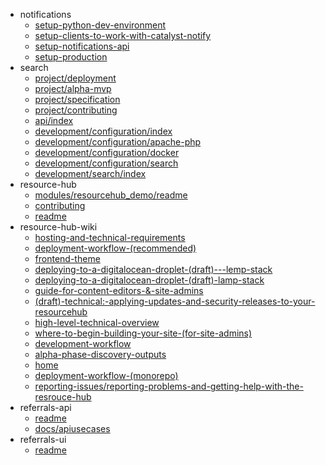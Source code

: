- notifications
  - [setup-python-dev-environment](notifications/setup-python-dev-environment)
  - [setup-clients-to-work-with-catalyst-notify](notifications/setup-clients-to-work-with-catalyst-notify)
  - [setup-notifications-api](notifications/setup-notifications-api)
  - [setup-production](notifications/setup-production)
- search
  - [project/deployment](search/project/deployment)
  - [project/alpha-mvp](search/project/alpha-mvp)
  - [project/specification](search/project/specification)
  - [project/contributing](search/project/contributing)
  - [api/index](search/api/index)
  - [development/configuration/index](search/development/configuration/index)
  - [development/configuration/apache-php](search/development/configuration/apache-php)
  - [development/configuration/docker](search/development/configuration/docker)
  - [development/configuration/search](search/development/configuration/search)
  - [development/search/index](search/development/search/index)
- resource-hub
  - [modules/resourcehub_demo/readme](resource-hub/modules/resourcehub_demo/readme)
  - [contributing](resource-hub/contributing)
  - [readme](resource-hub/readme)
- resource-hub-wiki
  - [hosting-and-technical-requirements](resource-hub-wiki/hosting-and-technical-requirements)
  - [deployment-workflow-(recommended)](resource-hub-wiki/deployment-workflow-(recommended))
  - [frontend-theme](resource-hub-wiki/frontend-theme)
  - [deploying-to-a-digitalocean-droplet-(draft)---lemp-stack](resource-hub-wiki/deploying-to-a-digitalocean-droplet-(draft)---lemp-stack)
  - [deploying-to-a-digitalocean-droplet-(draft)-lamp-stack](resource-hub-wiki/deploying-to-a-digitalocean-droplet-(draft)-lamp-stack)
  - [guide-for-content-editors-&-site-admins](resource-hub-wiki/guide-for-content-editors-&-site-admins)
  - [(draft)-technical:-applying-updates-and-security-releases-to-your-resourcehub](resource-hub-wiki/(draft)-technical:-applying-updates-and-security-releases-to-your-resourcehub)
  - [high-level-technical-overview](resource-hub-wiki/high-level-technical-overview)
  - [where-to-begin-building-your-site-(for-site-admins)](resource-hub-wiki/where-to-begin-building-your-site-(for-site-admins))
  - [development-workflow](resource-hub-wiki/development-workflow)
  - [alpha-phase-discovery-outputs](resource-hub-wiki/alpha-phase-discovery-outputs)
  - [home](resource-hub-wiki/home)
  - [deployment-workflow-(monorepo)](resource-hub-wiki/deployment-workflow-(monorepo))
  - [reporting-issues/reporting-problems-and-getting-help-with-the-resrouce-hub](resource-hub-wiki/reporting-issues/reporting-problems-and-getting-help-with-the-resrouce-hub)
- referrals-api
  - [readme](referrals-api/readme)
  - [docs/apiusecases](referrals-api/docs/apiusecases)
- referrals-ui
  - [readme](referrals-ui/readme)
